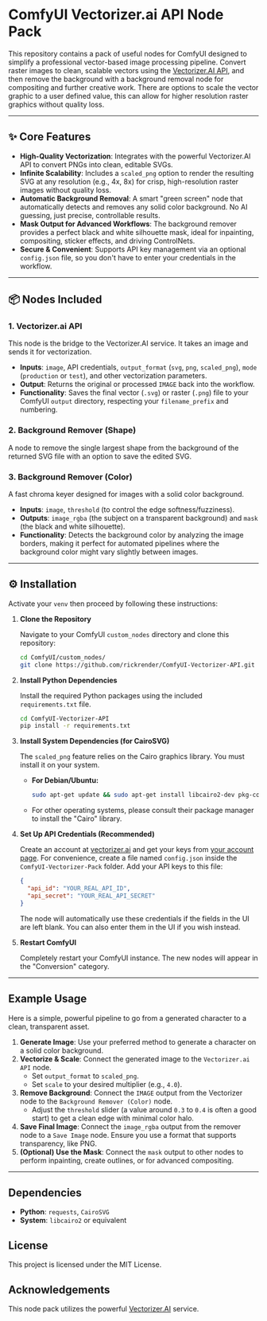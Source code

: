 # ComfyUI Vectorizer.ai API Node Pack

This repository contains a pack of useful nodes for ComfyUI designed to simplify a professional vector-based image processing pipeline. Convert raster images to clean, scalable vectors using the [Vectorizer.AI API](https://vectorizer.ai/), and then remove the background with a background removal node for compositing and further creative work. There are options to scale the vector graphic to a user defined value, this can allow for higher resolution raster graphics without quality loss.

---

## ✨ Core Features

- **High-Quality Vectorization**: Integrates with the powerful Vectorizer.AI API to convert PNGs into clean, editable SVGs.
- **Infinite Scalability**: Includes a `scaled_png` option to render the resulting SVG at any resolution (e.g., 4x, 8x) for crisp, high-resolution raster images without quality loss.
- **Automatic Background Removal**: A smart "green screen" node that automatically detects and removes any solid color background. No AI guessing, just precise, controllable results.
- **Mask Output for Advanced Workflows**: The background remover provides a perfect black and white silhouette mask, ideal for inpainting, compositing, sticker effects, and driving ControlNets.
- **Secure & Convenient**: Supports API key management via an optional `config.json` file, so you don't have to enter your credentials in the workflow.

---

## 📦 Nodes Included

### 1. Vectorizer.ai API

This node is the bridge to the Vectorizer.AI service. It takes an image and sends it for vectorization.

- **Inputs**: `image`, API credentials, `output_format` (`svg`, `png`, `scaled_png`), `mode` (`production` or `test`), and other vectorization parameters.
- **Output**: Returns the original or processed `IMAGE` back into the workflow.
- **Functionality**: Saves the final vector (`.svg`) or raster (`.png`) file to your ComfyUI `output` directory, respecting your `filename_prefix` and numbering.

### 2. Background Remover (Shape)

A node to remove the single largest shape from the background of the returned SVG file with an option to save the edited SVG.

### 3. Background Remover (Color)

A fast chroma keyer designed for images with a solid color background.

- **Inputs**: `image`, `threshold` (to control the edge softness/fuzziness).
- **Outputs**: `image_rgba` (the subject on a transparent background) and `mask` (the black and white silhouette).
- **Functionality**: Detects the background color by analyzing the image borders, making it perfect for automated pipelines where the background color might vary slightly between images.

---

## ⚙️ Installation

Activate your `venv` then proceed by following these instructions:

1.  **Clone the Repository**

    Navigate to your ComfyUI `custom_nodes` directory and clone this repository:
    ```bash
    cd ComfyUI/custom_nodes/
    git clone https://github.com/rickrender/ComfyUI-Vectorizer-API.git
    ```

2.  **Install Python Dependencies**

    Install the required Python packages using the included `requirements.txt` file.
    ```bash
    cd ComfyUI-Vectorizer-API
    pip install -r requirements.txt
    ```

3.  **Install System Dependencies (for CairoSVG)**

    The `scaled_png` feature relies on the Cairo graphics library. You must install it on your system.

    - **For Debian/Ubuntu:**
      ```bash
      sudo apt-get update && sudo apt-get install libcairo2-dev pkg-config
      ```
    - For other operating systems, please consult their package manager to install the "Cairo" library.

4.  **Set Up API Credentials (Recommended)**

    Create an account at [vectorizer.ai](https://vectorizer.ai/) and get your keys from [your account page](https://vectorizer.ai/account). For convenience, create a file named `config.json` inside the `ComfyUI-Vectorizer-Pack` folder. Add your API keys to this file:
    ```json
    {
      "api_id": "YOUR_REAL_API_ID",
      "api_secret": "YOUR_REAL_API_SECRET"
    }
    ```
    The node will automatically use these credentials if the fields in the UI are left blank. You can also enter them in the UI if you wish instead.

5.  **Restart ComfyUI**

    Completely restart your ComfyUI instance. The new nodes will appear in the "Conversion" category.

---

## Example Usage

Here is a simple, powerful pipeline to go from a generated character to a clean, transparent asset.

1.  **Generate Image**: Use your preferred method to generate a character on a solid color background.
2.  **Vectorize & Scale**: Connect the generated image to the `Vectorizer.ai API` node.
    - Set `output_format` to `scaled_png`.
    - Set `scale` to your desired multiplier (e.g., `4.0`).
3.  **Remove Background**: Connect the `IMAGE` output from the Vectorizer node to the `Background Remover (Color)` node.
    - Adjust the `threshold` slider (a value around `0.3` to `0.4` is often a good start) to get a clean edge with minimal color halo.
4.  **Save Final Image**: Connect the `image_rgba` output from the remover node to a `Save Image` node. Ensure you use a format that supports transparency, like PNG.
5.  **(Optional) Use the Mask**: Connect the `mask` output to other nodes to perform inpainting, create outlines, or for advanced compositing.

---

## Dependencies

- **Python**: `requests`, `CairoSVG`
- **System**: `libcairo2` or equivalent

## License

This project is licensed under the MIT License.

## Acknowledgements

This node pack utilizes the powerful [Vectorizer.AI](https://vectorizer.ai/) service.
